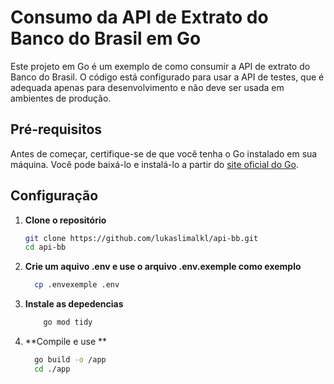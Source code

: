 # Consumo da API de Extrato do Banco do Brasil em Go

Este projeto em Go é um exemplo de como consumir a API de extrato do Banco do Brasil. O código está configurado para usar a API de testes, que é adequada apenas para desenvolvimento e não deve ser usada em ambientes de produção.

## Pré-requisitos

Antes de começar, certifique-se de que você tenha o Go instalado em sua máquina. Você pode baixá-lo e instalá-lo a partir do [site oficial do Go](https://golang.org/dl/).

## Configuração

1. **Clone o repositório**

   ```sh
   git clone https://github.com/lukaslimalkl/api-bb.git
   cd api-bb

2. **Crie um aquivo .env e use o arquivo .env.exemple como exemplo**

     ```sh
       cp .envexemple .env

3. **Instale as depedencias**

     ```sh
         go mod tidy

4. **Compile e use **

     ```sh
       go build -o /app
       cd ./app
